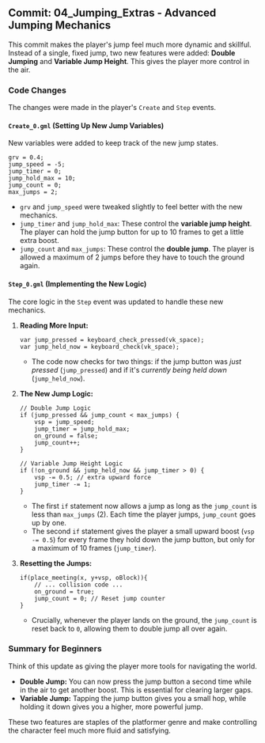 ## Commit: 04_Jumping_Extras - Advanced Jumping Mechanics

This commit makes the player's jump feel much more dynamic and skillful. Instead of a single, fixed jump, two new features were added: **Double Jumping** and **Variable Jump Height**. This gives the player more control in the air.

### Code Changes

The changes were made in the player's `Create` and `Step` events.

#### `Create_0.gml` (Setting Up New Jump Variables)

New variables were added to keep track of the new jump states.

```gml
grv = 0.4;
jump_speed = -5;
jump_timer = 0;
jump_hold_max = 10;
jump_count = 0;
max_jumps = 2;
```

*   `grv` and `jump_speed` were tweaked slightly to feel better with the new mechanics.
*   `jump_timer` and `jump_hold_max`: These control the **variable jump height**. The player can hold the jump button for up to 10 frames to get a little extra boost.
*   `jump_count` and `max_jumps`: These control the **double jump**. The player is allowed a maximum of 2 jumps before they have to touch the ground again.

#### `Step_0.gml` (Implementing the New Logic)

The core logic in the `Step` event was updated to handle these new mechanics.

1.  **Reading More Input:**
    ```gml
    var jump_pressed = keyboard_check_pressed(vk_space);
    var jump_held_now = keyboard_check(vk_space); 
    ```
    *   The code now checks for two things: if the jump button was *just pressed* (`jump_pressed`) and if it's *currently being held down* (`jump_held_now`).

2.  **The New Jump Logic:**
    ```gml
    // Double Jump Logic
    if (jump_pressed && jump_count < max_jumps) {
        vsp = jump_speed;
        jump_timer = jump_hold_max;
        on_ground = false;
        jump_count++;
    }
    
    // Variable Jump Height Logic
    if (!on_ground && jump_held_now && jump_timer > 0) {
        vsp -= 0.5; // extra upward force
        jump_timer -= 1;
    }
    ```
    *   The first `if` statement now allows a jump as long as the `jump_count` is less than `max_jumps` (2). Each time the player jumps, `jump_count` goes up by one.
    *   The second `if` statement gives the player a small upward boost (`vsp -= 0.5`) for every frame they hold down the jump button, but only for a maximum of 10 frames (`jump_timer`).

3.  **Resetting the Jumps:**
    ```gml
    if(place_meeting(x, y+vsp, oBlock)){
        // ... collision code ...
        on_ground = true;
        jump_count = 0; // Reset jump counter
    }
    ```
    *   Crucially, whenever the player lands on the ground, the `jump_count` is reset back to `0`, allowing them to double jump all over again.

### Summary for Beginners

Think of this update as giving the player more tools for navigating the world.
*   **Double Jump:** You can now press the jump button a second time while in the air to get another boost. This is essential for clearing larger gaps.
*   **Variable Jump:** Tapping the jump button gives you a small hop, while holding it down gives you a higher, more powerful jump.

These two features are staples of the platformer genre and make controlling the character feel much more fluid and satisfying.
